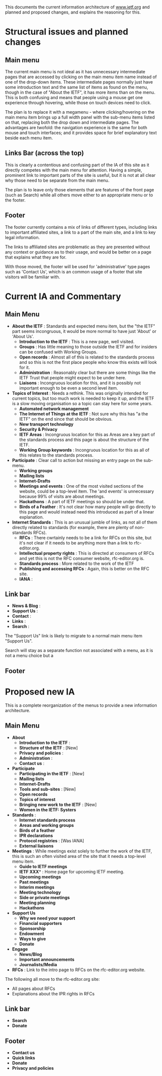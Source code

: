 This documents the current information architecture of www.ietf.org and planned and proposed changes, and explains the reasoning for this.

# Structural issues and planned changes
## Main menu 
The current main menu is not ideal as it has unnecessary intermediate pages that are accessed by clicking on the main menu item name instead of one of the drop-down items. These intermediate pages normally just have some introduction text and the same list of items as found on the menu, though in the case of "About the IETF", it has more items than on the menu.  This is both confusing and means that people using a mouse get one experience through hovering, while those on touch devices need to click.

The plan is to replace it with a megamenu - where clicking/hovering on the main menu item brings up a full width panel with the sub-menu items listed on that, replacing both the drop down and intermediate pages.  The advantages are twofold: the navigation experience is the same for both mouse and touch interfaces; and it provides space for brief explanatory text beside each menu item.

## Links Bar (across the top)
This is clearly a contentious and confusing part of the IA of this site as it directly competes with the main menu for attention.  Having a simple, prominent link to important parts of the site is useful, but it is not at all clear why those need to be separate from the main menu.  

The plan is to leave only those elements that are features of the front page (such as Search) while all others move either to an appropriate menu or to the footer.

## Footer
The footer currently contains a mix of links of different types, including links to important affiliated sites, a link to a part of the main site, and a link to key legal information. 

The links to affiliated sites are problematic as they are presented without any context or guidance as to their usage, and would be better on a page that explains what they are for.

With those moved, the footer will be used for 'administrative' type pages such as 'Contact Us', which is an common usage of a footer that site visitors will be familiar with.

# Current IA and Commentary
## Main Menu
* **About the IETF** : Standards and expected menu item, but the "the IETF" part seems incongruous, it would be more normal to have just 'About' or 'About Us'.
   * **Introduction to the IETF** : This is a new page, well visited.
   * **Groups** : Has little meaning to those outside the IETF and for insiders can be confused with Working Groups.
   * **Open records** : Almost all of this is related to the standards process and so this is not the first place people who know this exists will look for it.
   * **Administration** : Reasonably clear but there are some things like the IETF Trust that people might expect to be under here.
   * **Liaisons** : Incongruous location for this, and it is possibly not important enough to be even a second level item.
* **Topics of Interest** : Needs a rethink. This was originally intended for current topics, but too much work is needed to keep it up, and the IETF is a slow moving organisation so a topic can stay here for some years.
   * **Automated network management**
   * **The Internet of Things at the IETF** : Not sure why this has "a the IETF" on the end since that should be obvious.
   * **New transport technology**
   * **Security & Privacy**
   * **IETF Areas** : Incongruous location for this as Areas are a key part of the standards process and this page is about the structure of the IETF.
   * **Working Group keywords** : Incongruous location for this as all of this relates to the standards process.
* **Participate** : Clear call to action but missing an entry page on the sub-menu.
   * **Working groups**
   * **Mailing lists**
   * **Internet-Drafts**
   * **Meetings and events** : One of the most visited sections of the website, could be a top-level item.  The 'and events' is unnecessary because 99% of visits are about meetings.
   * **Hackathons** : A part of IETF meetings so should be under that.
   * **Birds of a Feather** : It's not clear how many people will go directly to this page and would instead need this introduced as part of a linear explanation.
* **Internet Standards** : This is an unusual jumble of links, as not all of them directly related to standards (for example, there are plenty of non-standards RFCs).
   * **RFCs** : There cwrtainly needs to be a link for RFCs on this site, but it's not clear if it needs to be anything more than a link to rfc-editor.org.
   * **Intellectual property rights** : This is directed at consumers of RFCs and yet this is not the RFC consumer website, rfc-editor.org is.
   * **Standards process** : More related to the work of the IETF
   * **Publishing and accessing RFCs** : Again, this is better on the RFC site.
   * **IANA** : 

## Link bar
* **News & Blog** : 
* **Support Us** :
* **Contact** : 
* **Links** : 
* **Search** : 

The "Support Us" link is likely to migrate to a normal main menu item "Support Us".

Search will stay as a separate function not associated with a menu, as it is not a menu choice but a 

## Footer

# Proposed new IA
This is a complete reorganization of the menus to provide a new information architecture.
## Main Menu
* **About**
   * **Introduction to the IETF** :
   * **Structure of the IETF** : [New] 
   * **Privacy and policies** :
   * **Administration** :
   * **Contact us** :
* **Participate**
   * **Participating in the IETF** : [New]
   * **Mailing lists**
   * **Internet-Drafts**
   * **Tools and sub-sites** : [New]
   * **Open records**
   * **Topics of interest**
   * **Bringing new work to the IETF** : [New]
   * **Women in the IETF: Systers**
* **Standards** :
   * **Internet standards process**
   * **Areas and working groups**
   * **Birds of a feather**
   * **IPR declarations**
   * **Protocol registries** : [Was IANA]
   * **External liaisons**
* **Meetings** : While meetings exist solely to further the work of the IETF, this is such an often visited area of the site that it needs a top-level menu item.
   * **Guide to IETF meetings**
   * **IETF XXX*** : Home page for upcoming IETF meeting.
   * **Upcoming meetings** 
   * **Past meetings**
   * **Interim meetings**
   * **Meeting technology**
   * **Side or private meetings**
   * **Meeting planning**
   * **Hackathons**
* **Support Us**
   * **Why we need your support**
   * **Financial supporters**
   * **Sponsorship**
   * **Endowment**
   * **Ways to give**
   * **Donate**
* **Engage**
   * **News/Blog**
   * **Important announcements**
   * **Journalists/Media**
* **RFCs** : Link to the intro page to RFCs on the rfc-editor.org website.

The following all move to the rfc-editor.org site:
* All pages about RFCs
* Explanations about the IPR rights in RFCs

## Link bar
* **Search**
* **Donate**

## Footer
* **Contact us**
* **Quick links**
* **Donate**
* **Privacy and policies**

